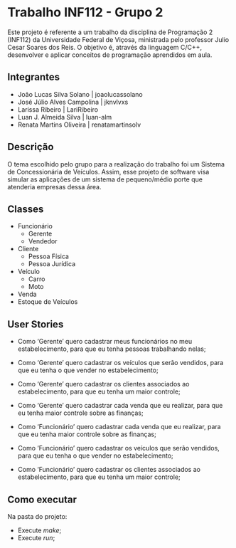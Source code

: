 # Trabalho INF112 - Grupo 2

Este projeto é referente a um trabalho da disciplina de Programação 2 (INF112) da Universidade Federal de Viçosa, ministrada pelo professor Julio Cesar Soares dos Reis. O objetivo é, através da linguagem C/C++, desenvolver e aplicar conceitos de programação aprendidos em aula.

## Integrantes
 - João Lucas Silva Solano | joaolucassolano
 - José Júlio Alves Campolina | jknvlvxs
 - Larissa Ribeiro | LariRibeiro
 - Luan J. Almeida Silva | luan-alm
 - Renata Martins Oliveira | renatamartinsolv
 
## Descrição
O tema escolhido pelo grupo para a realização do trabalho foi um Sistema de Concessionária de Veículos. Assim, esse projeto de software visa simular as aplicações de um sistema de pequeno/médio porte que atenderia empresas dessa área.

## Classes
 - Funcionário
	 - Gerente
	 - Vendedor
 - Cliente
	 - Pessoa Física
	 - Pessoa Jurídica
 - Veículo
	 - Carro
	 - Moto
- Venda
- Estoque de Veículos

## User Stories
 - Como ‘Gerente’ quero cadastrar meus funcionários no meu estabelecimento, para que eu tenha pessoas trabalhando nelas;

 - Como ‘Gerente’ quero cadastrar os veículos que serão vendidos, para que eu tenha o que vender no estabelecimento;

 - Como ‘Gerente’ quero cadastrar os clientes associados ao estabelecimento, para que eu tenha um maior controle;

 - Como ‘Gerente’ quero cadastrar cada venda que eu realizar, para que eu tenha maior controle sobre as finanças;

 - Como ‘Funcionário’ quero cadastrar cada venda que eu realizar, para que eu tenha maior controle sobre as finanças;
 
 - Como ‘Funcionário’ quero cadastrar os veículos que serão vendidos, para que eu tenha o que vender no estabelecimento;

 - Como ‘Funcionário’ quero cadastrar os clientes associados ao estabelecimento, para que eu tenha um maior controle;

## Como executar
 Na pasta do projeto:
 - Execute *make*;
 - Execute *run*;
 
